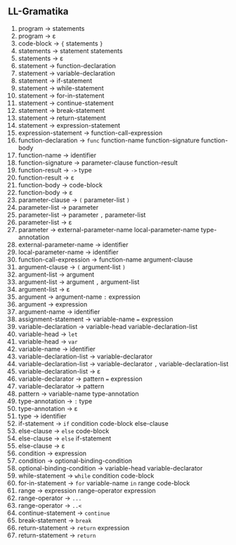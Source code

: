 ## LL-Gramatika

1. program → statements
2. program → ε
3. code-block → `{` statements `}`
4. statements → statement statements
5. statements → ε
6. statement → function-declaration
7. statement → variable-declaration
8. statement → if-statement
9. statement → while-statement
10. statement → for-in-statement
11. statement → continue-statement
12. statement → break-statement
13. statement → return-statement
14. statement → expression-statement
15. expression-statement → function-call-expression
16. function-declaration → `func` function-name function-signature function-body
17. function-name → identifier
18. function-signature → parameter-clause function-result
19. function-result → `->` type
20. function-result → ε
21. function-body → code-block
22. function-body → ε
23. parameter-clause → `(` parameter-list `)`
24. parameter-list → parameter
25. parameter-list → parameter `,` parameter-list
26. parameter-list → ε
27. parameter → external-parameter-name local-parameter-name type-annotation
28. external-parameter-name → identifier
29. local-parameter-name → identifier
30. function-call-expression → function-name argument-clause
31. argument-clause → `(` argument-list `)`
32. argument-list → argument
33. argument-list → argument `,` argument-list
34. argument-list → ε
35. argument → argument-name `:` expression
36. argument → expression
37. argument-name → identifier
38. assignment-statement → variable-name `=` expression
39. variable-declaration → variable-head variable-declaration-list
40. variable-head → `let`
41. variable-head → `var`
42. variable-name → identifier
43. variable-declaration-list → variable-declarator
44. variable-declaration-list → variable-declarator `,` variable-declaration-list
45. variable-declaration-list → ε
46. variable-declarator → pattern `=` expression
47. variable-declarator → pattern
48. pattern → variable-name type-annotation
49. type-annotation → `:` type
50. type-annotation → ε
51. type → identifier
52. if-statement → `if` condition code-block else-clause
53. else-clause → `else` code-block
54. else-clause → `else` if-statement
55. else-clause → ε
56. condition → expression
57. condition → optional-binding-condition
58. optional-binding-condition → variable-head variable-declarator
59. while-statement → `while` condition code-block
60. for-in-statement → `for` variable-name `in` range code-block
61. range → expression range-operator expression
62. range-operator → `...`
63. range-operator → `..<`
64. continue-statement → `continue`
65. break-statement → `break`
66. return-statement → `return` expression
67. return-statement → `return`
